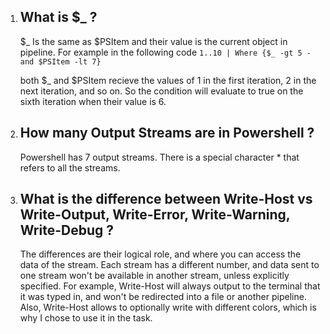 1. ## What is \$_ ?

   \$_ Is the same as $PSItem and their value is the current object in pipeline. For example in the following code
   `1..10 | Where {$_ -gt 5 -and $PSItem -lt 7}`


    both \$_ and $PSItem recieve the values of 1 in the first iteration, 2 in the next iteration, and so on.
    So the condition will evaluate to true on the sixth iteration when their value is 6.

2. ## How many Output Streams are in Powershell ?

   Powershell has 7 output streams. There is a special character * that refers to all the streams.
3. ## What is the difference between Write-Host vs Write-Output, Write-Error, Write-Warning, Write-Debug ?

   The differences are their logical role, and where you can access the data of the stream.
   Each stream has a different number,
   and data sent to one stream won't be available in another stream, unless explicitly specified.
   For example, Write-Host will always output to the terminal that it was typed in, and won't be redirected into a file or another pipeline.
   Also, Write-Host allows to optionally write with different colors, which is why I chose to use it in the task.
